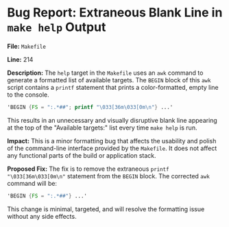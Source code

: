 # Bug Report: Extraneous Blank Line in `make help` Output

**File:** `Makefile`

**Line:** 214

**Description:**
The `help` target in the `Makefile` uses an `awk` command to generate a formatted list of available targets. The `BEGIN` block of this `awk` script contains a `printf` statement that prints a color-formatted, empty line to the console.

```awk
'BEGIN {FS = ":.*##"; printf "\033[36m\033[0m\n"} ...'
```

This results in an unnecessary and visually disruptive blank line appearing at the top of the "Available targets:" list every time `make help` is run.

**Impact:**
This is a minor formatting bug that affects the usability and polish of the command-line interface provided by the `Makefile`. It does not affect any functional parts of the build or application stack.

**Proposed Fix:**
The fix is to remove the extraneous `printf "\033[36m\033[0m\n"` statement from the `BEGIN` block. The corrected `awk` command will be:

```awk
'BEGIN {FS = ":.*##"} ...'
```

This change is minimal, targeted, and will resolve the formatting issue without any side effects.
